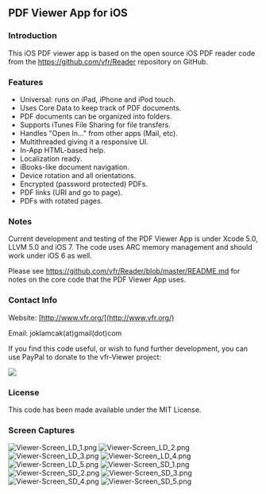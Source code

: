 
## PDF Viewer App for iOS

### Introduction

This iOS PDF viewer app is based on the open source iOS PDF reader
code from the https://github.com/vfr/Reader repository on GitHub.

### Features

 - Universal: runs on iPad, iPhone and iPod touch.
 - Uses Core Data to keep track of PDF documents.
 - PDF documents can be organized into folders.
 - Supports iTunes File Sharing for file transfers.
 - Handles "Open In..." from other apps (Mail, etc).
 - Multithreaded giving it a responsive UI.
 - In-App HTML-based help.
 - Localization ready.
 - iBooks-like document navigation.
 - Device rotation and all orientations.
 - Encrypted (password protected) PDFs.
 - PDF links (URI and go to page).
 - PDFs with rotated pages.

### Notes

Current development and testing of the PDF Viewer App is under Xcode 5.0,
LLVM 5.0 and iOS 7. The code uses ARC memory management and should work
under iOS 6 as well.

Please see https://github.com/vfr/Reader/blob/master/README.md for notes
on the core code that the PDF Viewer App uses.

### Contact Info

Website: [http://www.vfr.org/](http://www.vfr.org/)

Email: joklamcak(at)gmail(dot)com

If you find this code useful, or wish to fund further development,
you can use PayPal to donate to the vfr-Viewer project:

<a href="https://www.paypal.com/cgi-bin/webscr?cmd=_donations&business=joklamcak@gmail.com&lc=US&item_name=vfr-Viewer&no_note=1&currency_code=USD"><img src="https://www.paypalobjects.com/en_US/i/btn/btn_donateCC_LG.gif"/></a>

### License

This code has been made available under the MIT License.

### Screen Captures

![Viewer-Screen_LD_1.png](http://i.imgur.com/Kgg2CsJ.png)
![Viewer-Screen_LD_2.png](http://i.imgur.com/093sqKG.jpg)
![Viewer-Screen_LD_3.png](http://i.imgur.com/l7s2M32.png)
![Viewer-Screen_LD_4.png](http://i.imgur.com/s1UA5x2.png)
![Viewer-Screen_LD_5.png](http://i.imgur.com/1M4UlbI.jpg)
![Viewer-Screen_SD_1.png](http://i.imgur.com/5ToUoDD.png)
![Viewer-Screen_SD_2.png](http://i.imgur.com/J7PhSki.jpg)
![Viewer-Screen_SD_3.png](http://i.imgur.com/4wz17F6.png)
![Viewer-Screen_SD_4.png](http://i.imgur.com/kge0hLZ.png)
![Viewer-Screen_SD_5.png](http://i.imgur.com/OmVWsEQ.jpg)
